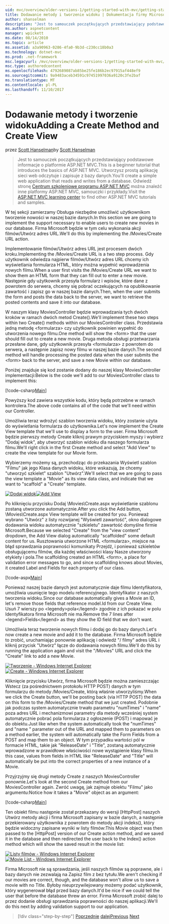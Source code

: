 ```yaml
---
uid: mvc/overview/older-versions-1/getting-started-with-mvc/getting-started-with-mvc-part6
title: Dodawanie metody i tworzenie widoku | Dokumentacja firmy Microsoft
author: shanselman
description: "Jest to samouczek początkujących przedstawiający podstawowe informacje o platformie ASP.NET MVC. Utworzysz prostą aplikację sieci web odczytuje i zapisuje z bazy danych."
ms.author: aspnetcontent
manager: wpickett
ms.date: 08/14/2010
ms.topic: article
ms.assetid: a3a90963-0286-4fa0-9b3d-c230cc18b0a3
ms.technology: dotnet-mvc
ms.prod: .net-framework
msc.legacyurl: /mvc/overview/older-versions-1/getting-started-with-mvc/getting-started-with-mvc-part6
msc.type: authoredcontent
ms.openlocfilehash: 4792689087ab85be25fe186b2ec97915af448ef9
ms.sourcegitcommit: 9a9483aceb34591c97451997036a9120c3fe2baf
ms.translationtype: MT
ms.contentlocale: pl-PL
ms.lasthandoff: 11/10/2017
---
```

<a name="adding-a-create-method-and-create-view"></a><span data-ttu-id="bebaa-104">Dodawanie metody i tworzenie widoku</span><span class="sxs-lookup"><span data-stu-id="bebaa-104">Adding a Create Method and Create View</span></span>
====================
<span data-ttu-id="bebaa-105">przez [Scott Hanselman](https://github.com/shanselman)</span><span class="sxs-lookup"><span data-stu-id="bebaa-105">by [Scott Hanselman](https://github.com/shanselman)</span></span>

> <span data-ttu-id="bebaa-106">Jest to samouczek początkujących przedstawiający podstawowe informacje o platformie ASP.NET MVC.</span><span class="sxs-lookup"><span data-stu-id="bebaa-106">This is a beginner tutorial that introduces the basics of ASP.NET MVC.</span></span> <span data-ttu-id="bebaa-107">Utworzysz prostą aplikację sieci web odczytuje i zapisuje z bazy danych.</span><span class="sxs-lookup"><span data-stu-id="bebaa-107">You'll create a simple web application that reads and writes from a database.</span></span> <span data-ttu-id="bebaa-108">Odwiedź stronę [Centrum szkoleniowe programu ASP.NET MVC](../../../index.md) można znaleźć inne platformy ASP.NET MVC, samouczki i przykłady.</span><span class="sxs-lookup"><span data-stu-id="bebaa-108">Visit the [ASP.NET MVC learning center](../../../index.md) to find other ASP.NET MVC tutorials and samples.</span></span>


<span data-ttu-id="bebaa-109">W tej sekcji zamierzamy Obsługa niezbędne umożliwić użytkownikom tworzenie nowości w naszej bazie danych.</span><span class="sxs-lookup"><span data-stu-id="bebaa-109">In this section we are going to implement the support necessary to enable users to create new movies in our database.</span></span> <span data-ttu-id="bebaa-110">Firma Microsoft będzie w tym celu wykonania akcji filmów/Utwórz adres URL.</span><span class="sxs-lookup"><span data-stu-id="bebaa-110">We'll do this by implementing the /Movies/Create URL action.</span></span>

<span data-ttu-id="bebaa-111">Implementowanie filmów/Utwórz adres URL jest procesem dwóch kroku.</span><span class="sxs-lookup"><span data-stu-id="bebaa-111">Implementing the /Movies/Create URL is a two step process.</span></span> <span data-ttu-id="bebaa-112">Gdy użytkownik odwiedza najpierw filmów/Utwórz adres URL chcemy ich wyświetlania formularza HTML, który można wypełnić wprowadzenia nowych filmu.</span><span class="sxs-lookup"><span data-stu-id="bebaa-112">When a user first visits the /Movies/Create URL we want to show them an HTML form that they can fill out to enter a new movie.</span></span> <span data-ttu-id="bebaa-113">Następnie gdy użytkownik przesyła formularz i wpisów, które dane z powrotem do serwera, chcemy się pobrać oczekujących na opublikowanie zawartość i zapisz go w naszej bazie danych.</span><span class="sxs-lookup"><span data-stu-id="bebaa-113">Then, when the user submits the form and posts the data back to the server, we want to retrieve the posted contents and save it into our database.</span></span>

<span data-ttu-id="bebaa-114">W naszym klasy MoviesController będzie wprowadzania tych dwóch kroków w ramach dwóch metod Create().</span><span class="sxs-lookup"><span data-stu-id="bebaa-114">We'll implement these two steps within two Create() methods within our MoviesController class.</span></span> <span data-ttu-id="bebaa-115">Przedstawia jedną metodę &lt;formularza&gt; czy użytkownik powinien wypełnić do utworzenia nowego filmu.</span><span class="sxs-lookup"><span data-stu-id="bebaa-115">One method will show the &lt;form&gt; that the user should fill out to create a new movie.</span></span> <span data-ttu-id="bebaa-116">Druga metoda obsługi przetwarzania przesłane dane, gdy użytkownik przesyła &lt;formularza&gt; z powrotem do serwera, a następnie zapisz nowy filmu w naszej bazie danych.</span><span class="sxs-lookup"><span data-stu-id="bebaa-116">The second method will handle processing the posted data when the user submits the &lt;form&gt; back to the server, and save a new Movie within our database.</span></span>

<span data-ttu-id="bebaa-117">Poniżej znajduje się kod zostanie dodany do naszej klasy MoviesController implementacji:</span><span class="sxs-lookup"><span data-stu-id="bebaa-117">Below is the code we'll add to our MoviesController class to implement this:</span></span>

[!code-csharp[Main](getting-started-with-mvc-part6/samples/sample1.cs)]

<span data-ttu-id="bebaa-118">Powyższy kod zawiera wszystkie kodu, który będą potrzebne w ramach kontrolera.</span><span class="sxs-lookup"><span data-stu-id="bebaa-118">The above code contains all of the code that we'll need within our Controller.</span></span>

<span data-ttu-id="bebaa-119">Umożliwia teraz wdrożyć szablon tworzenia widoku, który zostanie użyta do wyświetlania formularza do użytkownika.</span><span class="sxs-lookup"><span data-stu-id="bebaa-119">Let's now implement the Create View template that we'll use to display a form to the user.</span></span> <span data-ttu-id="bebaa-120">Firma Microsoft będzie pierwszy metody Create kliknij prawym przyciskiem myszy i wybierz "Dodaj widok", aby utworzyć szablon widoku dla naszego formularza filmu.</span><span class="sxs-lookup"><span data-stu-id="bebaa-120">We'll right click in the first Create method and select "Add View" to create the view template for our Movie form.</span></span>

<span data-ttu-id="bebaa-121">Wybierzemy możemy są, przechodząc do przekazania Wyświetl szablon "Filmu" jak jego Klasa danych widoku, które wskazują, że chcemy "utworzyć szkielet" szablon "Utwórz".</span><span class="sxs-lookup"><span data-stu-id="bebaa-121">We'll select that we are going to pass the view template a "Movie" as its view data class, and indicate that we want to "scaffold" a "Create" template.</span></span>

<span data-ttu-id="bebaa-122">[![Dodaj widok](getting-started-with-mvc-part6/_static/image2.png)](getting-started-with-mvc-part6/_static/image1.png)</span><span class="sxs-lookup"><span data-stu-id="bebaa-122">[![Add View](getting-started-with-mvc-part6/_static/image2.png)](getting-started-with-mvc-part6/_static/image1.png)</span></span>

<span data-ttu-id="bebaa-123">Po kliknięciu przycisku Dodaj \Movies\Create.aspx wyświetlanie szablonu zostaną utworzone automatycznie.</span><span class="sxs-lookup"><span data-stu-id="bebaa-123">After you click the Add button, \Movies\Create.aspx View template will be created for you.</span></span> <span data-ttu-id="bebaa-124">Ponieważ wybrano "Utwórz" z listy rozwijanej "Wyświetl zawartość", okno dialogowe dodawania widoku automatycznie "szkieletu" zawartość domyślne firmie Microsoft.</span><span class="sxs-lookup"><span data-stu-id="bebaa-124">Because we selected "Create" from the "view content" dropdown, the Add View dialog automatically "scaffolded" some default content for us.</span></span> <span data-ttu-id="bebaa-125">Rusztowania utworzone HTML &lt;formularza&gt;, miejsce na błąd sprawdzania poprawności komunikaty Przejdź, i ponieważ szkieletów obsługującemu filmów, dla każdej właściwości klasy Nasze utworzony etykiety i pola.</span><span class="sxs-lookup"><span data-stu-id="bebaa-125">The scaffolding created an HTML &lt;form&gt;, a place for validation error messages to go, and since scaffolding knows about Movies, it created Label and Fields for each property of our class.</span></span>

[!code-aspx[Main](getting-started-with-mvc-part6/samples/sample2.aspx)]

<span data-ttu-id="bebaa-126">Ponieważ naszej bazie danych jest automatycznie daje filmu Identyfikatora, umożliwia usunięcie tego modelu referencyjnego. Identyfikator z naszych tworzenia widoku.</span><span class="sxs-lookup"><span data-stu-id="bebaa-126">Since our database automatically gives a Movie an ID, let's remove those fields that reference model.Id from our Create View.</span></span> <span data-ttu-id="bebaa-127">Usuń 7 wierszy po &lt;legendy&gt;pola&lt;/legend&gt; zgodnie z ich pokazać w polu Identyfikatora firma Microsoft nie ma.</span><span class="sxs-lookup"><span data-stu-id="bebaa-127">Remove the 7 lines after &lt;legend&gt;Fields&lt;/legend&gt; as they show the ID field that we don't want.</span></span>

<span data-ttu-id="bebaa-128">Umożliwia teraz tworzenie nowych filmu i dodaj go do bazy danych.</span><span class="sxs-lookup"><span data-stu-id="bebaa-128">Let's now create a new movie and add it to the database.</span></span> <span data-ttu-id="bebaa-129">Firma Microsoft będzie to zrobić, uruchamiając ponownie aplikację i odwiedź "/ filmy" adres URL i kliknij przycisk "Utwórz" łącze do dodawania nowych filmu.</span><span class="sxs-lookup"><span data-stu-id="bebaa-129">We'll do this by running the application again and visit the "/Movies" URL and click the "Create" link to add a new Movie.</span></span>

<span data-ttu-id="bebaa-130">[![Tworzenie - Windows Internet Explorer](getting-started-with-mvc-part6/_static/image4.png)](getting-started-with-mvc-part6/_static/image3.png)</span><span class="sxs-lookup"><span data-stu-id="bebaa-130">[![Create - Windows Internet Explorer](getting-started-with-mvc-part6/_static/image4.png)](getting-started-with-mvc-part6/_static/image3.png)</span></span>

<span data-ttu-id="bebaa-131">Kliknięcie przycisku Utwórz, firma Microsoft będzie można zamieszczając Wstecz (za pośrednictwem protokołu HTTP POST) danych w tym formularzu do metody /Movies/Create, którą właśnie utworzyliśmy.</span><span class="sxs-lookup"><span data-stu-id="bebaa-131">When we click the Create button, we'll be posting back (via HTTP POST) the data on this form to the /Movies/Create method that we just created.</span></span> <span data-ttu-id="bebaa-132">Podobnie jak podczas system automatycznie trwało parametru "numTimes" i "name" poza adres URL i mechanizmowi parametry dla metody wcześniej system automatycznie pobrać pola formularza z ogłoszenie (POST) i mapować je do obiektu.</span><span class="sxs-lookup"><span data-stu-id="bebaa-132">Just like when the system automatically took the "numTimes" and "name " parameter out of the URL and mapped them to parameters on a method earlier, the system will automatically take the Form Fields from a POST and map them to an object.</span></span> <span data-ttu-id="bebaa-133">W tym przypadku wartości pól w formacie HTML, takie jak "ReleaseDate" i "Title", zostaną automatycznie wprowadzone w prawidłowe właściwości nowe wystąpienie klasy filmu.</span><span class="sxs-lookup"><span data-stu-id="bebaa-133">In this case, values from fields in HTML like "ReleaseDate" and "Title" will automatically be put into the correct properties of a new instance of a Movie.</span></span>

<span data-ttu-id="bebaa-134">Przyjrzyjmy się drugi metody Create z naszych MoviesController ponownie.</span><span class="sxs-lookup"><span data-stu-id="bebaa-134">Let's look at the second Create method from our MoviesController again.</span></span> <span data-ttu-id="bebaa-135">Zwróć uwagę, jak zajmuje obiektu "Filmu" jako argumentu:</span><span class="sxs-lookup"><span data-stu-id="bebaa-135">Notice how it takes a "Movie" object as an argument:</span></span>

[!code-csharp[Main](getting-started-with-mvc-part6/samples/sample3.cs)]

<span data-ttu-id="bebaa-136">Ten obiekt filmu następnie został przekazany do wersji [HttpPost] naszych Utwórz metody akcji i firma Microsoft zapisany w bazie danych, a następnie przekierowany użytkownika z powrotem do metody akcji indeks(), który będzie widoczny zapisane wyniki w listy filmów:</span><span class="sxs-lookup"><span data-stu-id="bebaa-136">This Movie object was then passed to the [HttpPost] version of our Create action method, and we saved it in the database and then redirected the user back to the Index() action method which will show the saved result in the movie list:</span></span>

<span data-ttu-id="bebaa-137">[![Listy filmów - Windows Internet Explorer](getting-started-with-mvc-part6/_static/image6.png)](getting-started-with-mvc-part6/_static/image5.png)</span><span class="sxs-lookup"><span data-stu-id="bebaa-137">[![Movie List - Windows Internet Explorer](getting-started-with-mvc-part6/_static/image6.png)](getting-started-with-mvc-part6/_static/image5.png)</span></span>

<span data-ttu-id="bebaa-138">Firma Microsoft nie są sprawdzania, jeśli naszych filmów są poprawne, ale i bazy danych nie zezwalają na Zapisz film z bez tytułu.</span><span class="sxs-lookup"><span data-stu-id="bebaa-138">We aren't checking if our movies are correct, though, and the database won't allow us to save a movie with no Title.</span></span> <span data-ttu-id="bebaa-139">Byłoby nieuprzywilejowany możemy podać użytkownik, który wygenerował błąd przed bazy danych.</span><span class="sxs-lookup"><span data-stu-id="bebaa-139">It'd be nice if we could tell the user that before the database threw an error.</span></span> <span data-ttu-id="bebaa-140">Firma Microsoft zrobić dalej to przez dodanie obsługi sprawdzania poprawności do naszej aplikacji.</span><span class="sxs-lookup"><span data-stu-id="bebaa-140">We'll do this next by adding validation support to our application.</span></span>

>[!div class="step-by-step"]
<span data-ttu-id="bebaa-141">[Poprzednie](getting-started-with-mvc-part5.md)
[dalej](getting-started-with-mvc-part7.md)</span><span class="sxs-lookup"><span data-stu-id="bebaa-141">[Previous](getting-started-with-mvc-part5.md)
[Next](getting-started-with-mvc-part7.md)</span></span>
